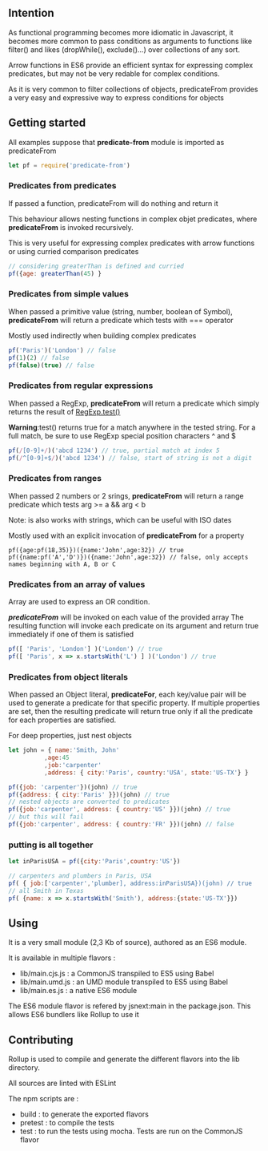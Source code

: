 
## Intention

As functional programming becomes more idiomatic in Javascript, it becomes
more common to pass conditions as arguments to functions like filter() and likes (dropWhile(), exclude()...)
over collections of any sort.

Arrow functions in ES6 provide an efficient syntax for expressing complex predicates,
but may not be very redable for complex conditions.

As it is very common to filter collections of objects, predicateFrom provides a very
easy and expressive way to express conditions for objects

## Getting started

All examples suppose that **predicate-from** module is imported as predicateFrom
``` Javascript
let pf = require('predicate-from')
```

### Predicates from predicates
If passed a function, predicateFrom will do nothing and return it 

This behaviour allows nesting functions in complex objet predicates, where
**predicateFrom** is invoked recursively.

This is very useful for expressing complex predicates with arrow functions
or using curried comparison predicates

``` Javascript
// considering greaterThan is defined and curried
pf({age: greaterThan(45) }
```

### Predicates from simple values
When passed a primitive value (string, number, boolean of Symbol), **predicateFrom**
will return a predicate which tests with === operator

Mostly used indirectly when building complex predicates
``` Javascript
pf('Paris')('London') // false
pf(1)(2) // false
pf(false)(true) // false
```

### Predicates from regular expressions
When passed a RegExp, **predicateFrom**
will return a predicate which simply returns the result of [RegExp.test()](https://developer.mozilla.org/en-US/docs/Web/JavaScript/Reference/Global_Objects/RegExp/test)

**Warning**:test() returns true for a match anywhere in the tested string. For a full match, be sure
to use RegExp special position characters ^ and $

``` Javascript
pf(/[0-9]+/)('abcd 1234') // true, partial match at index 5
pf(/^[0-9]+$/)('abcd 1234') // false, start of string is not a digit
```

### Predicates from ranges
When passed 2 numbers or 2 srings, **predicateFrom**
will return a range predicate which tests arg >= a && arg < b

Note: is also works with strings, which can be useful with ISO dates

Mostly used with an explicit invocation of **predicateFrom** for a property
```
pf({age:pf(18,35)})({name:'John',age:32}) // true
pf({name:pf('A','D')})({name:'John',age:32}) // false, only accepts names beginning with A, B or C
```

### Predicates from an array of values
Array are used to express an OR condition. 

***predicateFrom*** will be invoked on each value of the provided array
The resulting function will invoke each predicate on its argument and return
true immediately if one of them is satisfied
``` Javascript
pf([ 'Paris', 'London'] )('London') // true
pf([ 'Paris', x => x.startsWith('L') ] )('London') // true
```

### Predicates from object literals
When passed an Object literal, **predicateFor**, each key/value pair
will be used to generate a predicate for that specific property.
If multiple properties are set, then the resulting predicate will return true only
if all the predicate for each properties are satisfied.

For deep properties, just nest objects 

``` Javascript
let john = { name:'Smith, John'
          ,age:45
          ,job:'carpenter'
          ,address: { city:'Paris', country:'USA', state:'US-TX'} }

pf({job: 'carpenter'})(john) // true
pf({address: { city:'Paris' }})(john) // true
// nested objects are converted to predicates 
pf({job:'carpenter', address: { country:'US' }})(john) // true
// but this will fail
pf({job:'carpenter', address: { country:'FR' }})(john) // false
```




### putting is all together
``` Javascript
let inParisUSA = pf({city:'Paris',country:'US'})

// carpenters and plumbers in Paris, USA
pf( { job:['carpenter','plumber], address:inParisUSA})(john) // true
// all Smith in Texas
pf( {name: x => x.startsWith('Smith'), address:{state:'US-TX'}})
``` 

## Using

It is a very small module (2,3 Kb of source), authored as an ES6 module.

It is available in multiple flavors :
- lib/main.cjs.js : a CommonJS transpiled to ES5 using Babel
- lib/main.umd.js : an UMD module transpiled to ES5 using Babel
- lib/main.es.js : a native ES6 module 

The ES6 module flavor is refered by jsnext:main in the package.json. This allows ES6 bundlers like
Rollup to use it

## Contributing

Rollup is used to compile and generate the different flavors into the lib directory.

All sources are linted with ESLint

The npm scripts are :
- build : to generate the exported flavors
- pretest : to compile the tests
- test : to run the tests using mocha. Tests are run on the CommonJS flavor

